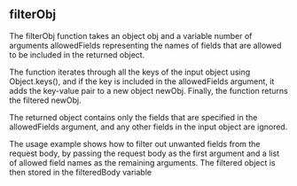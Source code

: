## filterObj
The filterObj function takes an object obj and a variable number of arguments allowedFields representing the names of fields that are allowed to be included in the returned object.

The function iterates through all the keys of the input object using Object.keys(), and if the key is included in the allowedFields argument, it adds the key-value pair to a new object newObj. Finally, the function returns the filtered newObj.

The returned object contains only the fields that are specified in the allowedFields argument, and any other fields in the input object are ignored.

The usage example shows how to filter out unwanted fields from the request body, by passing the request body as the first argument and a list of allowed field names as the remaining arguments. The filtered object is then stored in the filteredBody variable
